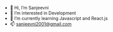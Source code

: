 - 👋 Hi, I’m Sanjeevni
- 👀 I’m interested in Development
- 🌱 I’m currently learning Javascript and React.js
- 📫 sanjeevni2001@gmail.com

<!---
komu-07/komu-07 is a ✨ special ✨ repository because its `README.md` (this file) appears on your GitHub profile.
You can click the Preview link to take a look at your changes.
--->
